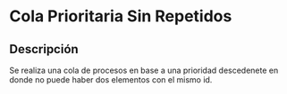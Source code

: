 # Cola Prioritaria Sin Repetidos

## Descripción

Se realiza una cola de procesos en base a una prioridad descedenete en donde no puede haber dos elementos con el mismo
id.

